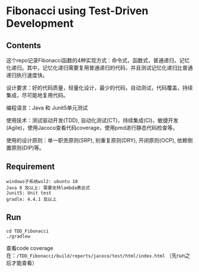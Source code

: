 

# Fibonacci using Test-Driven Development



## Contents



这个repo记录Fibonacci函数的4种实现方式：命令式，函数式，普通递归，记忆化递归。其中，记忆化递归需要复用普通递归的代码，并且测试记忆化递归比普通递归执行速度快。



设计要求：好的代码质量，轻量化设计，最少的代码，自动测试，代码覆盖，持续集成，尽可能地复用代码。



编程语言：Java 和 Junit5单元测试



使用技术：测试驱动开发(TDD), 自动化测试(CT)，持续集成(CI)，敏捷开发(Agile)，使用Jacoco查看代码coverage，使用pmd进行静态代码检查等。



使用的设计原则：单一职责原则(SRP), 别重复原则(DRY), 开闭原则(OCP), 依赖倒置原则(DIP)等。



## Requirement

```
windows子系统wsl2: ubuntu 18
Java 8 及以上: 需要支持lambda表达式
Junit5: Unit test
gradle: 4.4.1 及以上
```



## Run



```
cd TDD_Fibonacci
./gradlew
```

查看code coverage在：`/TDD_Fibonacci/build/reports/jacoco/test/html/index.html` （先run之后才能查看）
